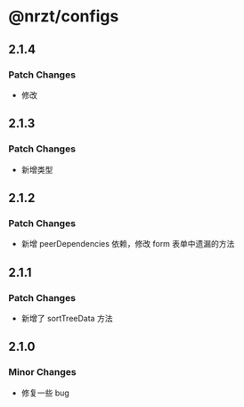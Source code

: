 # @nrzt/configs

## 2.1.4

### Patch Changes

- 修改

## 2.1.3

### Patch Changes

- 新增类型

## 2.1.2

### Patch Changes

- 新增 peerDependencies 依赖，修改 form 表单中遗漏的方法

## 2.1.1

### Patch Changes

- 新增了 sortTreeData 方法

## 2.1.0

### Minor Changes

- 修复一些 bug
